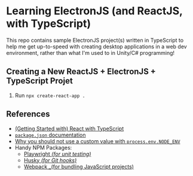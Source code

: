 # Learning ElectronJS (and ReactJS, with TypeScript)
This repo contains sample ElectronJS project(s) written in TypeScript to help me get up-to-speed with creating desktop applications in a web dev environment, rather than what I'm used to in Unity/C# programming!

## Creating a New ReactJS + ElectronJS + TypeScript Projet
1. Run `npx create-react-app .`

## References
- [(Getting Started with) React with TypeScript](https://www.electronforge.io/guides/framework-integration/react-with-typescript)
- [`package.json` documentation](https://docs.npmjs.com/cli/v8/configuring-npm/package-json)
- [Why you should not use a custom value with `process.env.NODE_ENV`](https://rafaelalmeidatk.com/blog/why-you-should-not-use-a-custom-value-with-node-env)
- Handy NPM Packages:
  - [Playwright _(for unit testing)_](https://www.npmjs.com/package/playwright)
  - [Husky _(for Git hooks)_](https://www.npmjs.com/package/husky)
  - [Webpack _(for bundling JavaScript projects)](https://www.npmjs.com/package/webpack)
